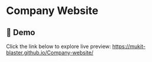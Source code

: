 # Company Website

## 🔗 Demo
Click the link below to explore live preview:
https://mukit-blaster.github.io/Company-website/
